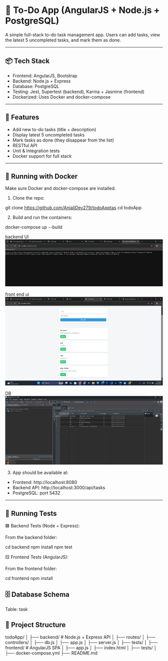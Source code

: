 
# 📝 To-Do App (AngularJS + Node.js + PostgreSQL)

A simple full-stack to-do task management app. Users can add tasks, view the latest 5 uncompleted tasks, and mark them as done.

---

## 📦 Tech Stack

- Frontend: AngularJS, Bootstrap
- Backend: Node.js + Express
- Database: PostgreSQL
- Testing: Jest, Supertest (backend), Karma + Jasmine (frontend)
- Dockerized: Uses Docker and docker-compose

---

## 🚀 Features

- Add new to-do tasks (title + description)
- Display latest 5 uncompleted tasks
- Mark tasks as done (they disappear from the list)
- RESTful API
- Unit & Integration tests
- Docker support for full stack

---

## 🐳 Running with Docker

Make sure Docker and docker-compose are installed.

1. Clone the repo:

git clone https://github.com/AnjaliDev279/todoApptas
cd todoApp


2. Build and run the containers:

docker-compose up --build

backend UI
![alt text](image.png)

front end ui
![alt text](image-2.png)

DB 
![alt text](image-3.png)

3. App should be available at:

- Frontend: http://localhost:8080  
- Backend API: http://localhost:3000/api/tasks  
- PostgreSQL: port 5432

---

## 🧪 Running Tests

🟦 Backend Tests (Node + Express):

From the backend folder:

cd backend
npm install
npm test


🟨 Frontend Tests (AngularJS):

From the frontend folder:

cd frontend
npm install


## 🗄 Database Schema

Table: task


## 📁 Project Structure

todoApp/
│
├── backend/          # Node.js + Express API
│   ├── routes/
│   ├── controllers/
│   ├── db.js
│   ├── app.js
│   ├── server.js
│   ├── tests/
│
├── frontend/         # AngularJS SPA
│   ├── app.js
│   ├── index.html
│   ├── tests/
│
├── docker-compose.yml
├── README.md
```




